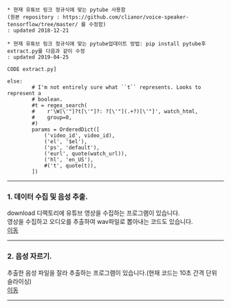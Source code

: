 ```
* 현재 유튜브 링크 정규식에 맞는 pytube 사용함 
(원본 repository : https://github.com/clianor/voice-speaker-tensorflow/tree/master/ 를 수정함) 
: updated 2018-12-21
```
```
* 현재 유튜브 링크 정규식에 맞는 pytube업데이트 방법: pip install pytube후 extract.py를 다음과 같이 수정 
: updated 2019-04-25

CODE extract.py]

else:
        # I'm not entirely sure what ``t`` represents. Looks to represent a
        # boolean.
        #t = regex_search(
        #    r'\W[\'"]?t[\'"]?: ?[\'"](.+?)[\'"]', watch_html,
        #    group=0,
        #)
        params = OrderedDict([
            ('video_id', video_id),
            ('el', '$el'),
            ('ps', 'default'),
            ('eurl', quote(watch_url)),
            ('hl', 'en_US'),
            #('t', quote(t)),
        ])
```

* * *

### 1. 데이터 수집 및 음성 추출.
download 디렉토리에 유튜브 영상을 수집하는 프로그램이 있습니다.<br>
영상을 수집하고 오디오를 추출하여 wav파일로 뽑아내는 코드도 있습니다.<br>
[이동](https://github.com/gusrud1103/voice_extract_slicing_hk/tree/master/download)

* * *

### 2. 음성 자르기.
추출한 음성 파일을 잘라 추출하는 프로그램이 있습니다.(현재 코드는 10초 간격 단위 슬라이싱)<br>
[이동](https://github.com/gusrud1103/voice_extract_slicing_hk/tree/master/download/audios)

* * *
